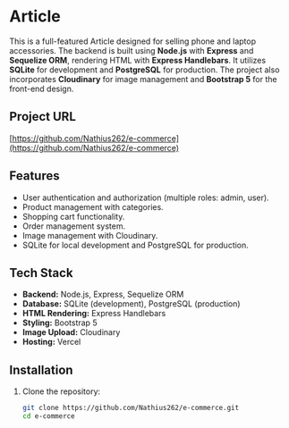 # Article

This is a full-featured Article designed for selling phone and laptop accessories. The backend is built using **Node.js** with **Express** and **Sequelize ORM**, rendering HTML with **Express Handlebars**. It utilizes **SQLite** for development and **PostgreSQL** for production. The project also incorporates **Cloudinary** for image management and **Bootstrap 5** for the front-end design.

## Project URL
[https://github.com/Nathius262/e-commerce](https://github.com/Nathius262/e-commerce)

## Features

- User authentication and authorization (multiple roles: admin, user).
- Product management with categories.
- Shopping cart functionality.
- Order management system.
- Image management with Cloudinary.
- SQLite for local development and PostgreSQL for production.

## Tech Stack

- **Backend:** Node.js, Express, Sequelize ORM
- **Database:** SQLite (development), PostgreSQL (production)
- **HTML Rendering:** Express Handlebars
- **Styling:** Bootstrap 5
- **Image Upload:** Cloudinary
- **Hosting:** Vercel

## Installation

1. Clone the repository:

   ```bash
   git clone https://github.com/Nathius262/e-commerce.git
   cd e-commerce